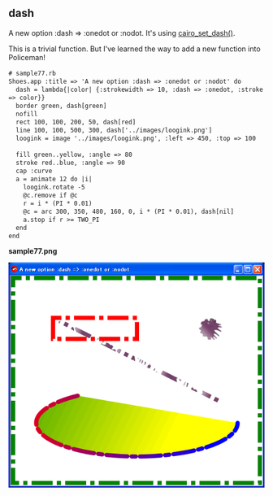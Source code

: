 dash
----

A new option :dash => :onedot or :nodot. It's using [cairo\_set\_dash()](http://www.cairographics.org/manual/cairo-context.html#cairo-set-dash).

This is a trivial function. But I've learned the way to add a new function into Policeman!

	# sample77.rb
	Shoes.app :title => 'A new option :dash => :onedot or :nodot' do
	  dash = lambda{|color| {:strokewidth => 10, :dash => :onedot, :stroke => color}}
	  border green, dash[green]
	  nofill
	  rect 100, 100, 200, 50, dash[red]
	  line 100, 100, 500, 300, dash['../images/loogink.png']
	  loogink = image '../images/loogink.png', :left => 450, :top => 100
	  
	  fill green..yellow, :angle => 80
	  stroke red..blue, :angle => 90
	  cap :curve
	  a = animate 12 do |i|
	    loogink.rotate -5 
	    @c.remove if @c
	    r = i * (PI * 0.01)
	    @c = arc 300, 350, 480, 160, 0, i * (PI * 0.01), dash[nil]
	    a.stop if r >= TWO_PI
	  end
	end

**sample77.png**

![sample77.png](http://github.com/ashbb/shoes_tutorial_html/raw/master/images/sample77.png)
